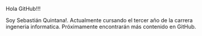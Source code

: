 Hola GitHub!!!

Soy Sebastián Quintana!. Actualmente cursando el tercer año de la carrera ingeneria informatica. 
Próximamente encontrarán más contenido en GitHub.
